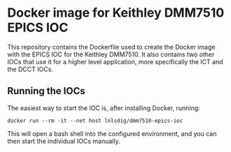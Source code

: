 # Docker image for Keithley DMM7510 EPICS IOC

This repository contains the Dockerfile used to create the Docker image with the
EPICS IOC for the Keithley DMM7510. It also contains two other IOCs that use it
for a higher level application, more specifically the ICT and the DCCT IOCs.

## Running the IOCs

The easiest way to start the IOC is, after installing Docker, running:

    docker run --rm -it --net host lnlsdig/dmm7510-epics-ioc

This will open a bash shell into the configured environment, and you can then
start the individual IOCs manually.
